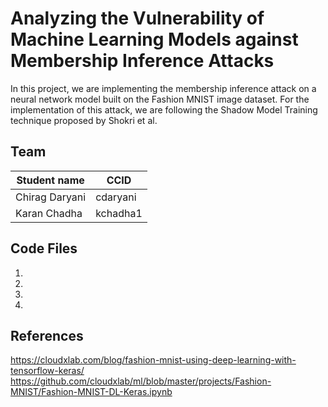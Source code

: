 # Analyzing the Vulnerability of Machine Learning Models against Membership Inference Attacks

In this project, we are implementing the membership inference attack on a neural network model built on the Fashion MNIST image dataset. 
For the implementation of this attack, we are following the Shadow Model Training technique proposed by Shokri et al.  

## Team
|Student name| CCID |
|------------|------|
|Chirag Daryani   |  cdaryani    |
|Karan Chadha   |  kchadha1    |

## Code Files

1.
2.
3.
4.

## References

https://cloudxlab.com/blog/fashion-mnist-using-deep-learning-with-tensorflow-keras/
https://github.com/cloudxlab/ml/blob/master/projects/Fashion-MNIST/Fashion-MNIST-DL-Keras.ipynb
